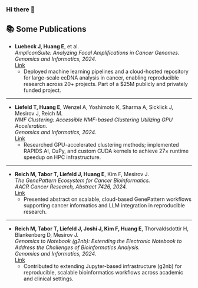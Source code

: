 ### Hi there 👋

<!--
**edwin5588/edwin5588** is a ✨ _special_ ✨ repository because its `README.md` (this file) appears on your GitHub profile.

Here are some ideas to get you started:

- 🔭 I’m currently working on ...
- 🌱 I’m currently learning ...
- 👯 I’m looking to collaborate on ...
- 🤔 I’m looking for help with ...
- 💬 Ask me about ...
- 📫 How to reach me: ...
- 😄 Pronouns: ...
- ⚡ Fun fact: ...
-->
## 📚 Some Publications

- **Luebeck J, Huang E**, et al.  
  *AmpliconSuite: Analyzing Focal Amplifications in Cancer Genomes.*  
  *Genomics and Informatics, 2024.*  
  [Link](https://www.sciencedirect.com/science/article/abs/pii/S221077622400053X?via%3Dihub)  
  - Deployed machine learning pipelines and a cloud-hosted repository for large-scale ecDNA analysis in cancer, enabling reproducible research across 20+ projects. Part of a $25M publicly and privately funded project.

---

- **Liefeld T, Huang E**, Wenzel A, Yoshimoto K, Sharma A, Sicklick J, Mesirov J, Reich M.  
  *NMF Clustering: Accessible NMF-based Clustering Utilizing GPU Acceleration.*  
  *Genomics and Informatics, 2024.*  
  [Link](https://www.fortunejournals.com/articles/nmf-clustering-accessible-nmfbased-clustering-utilizing-gpu-acceleration.html)  
  - Researched GPU-accelerated clustering methods; implemented RAPIDS AI, CuPy, and custom CUDA kernels to achieve 27× runtime speedup on HPC infrastructure.

---

- **Reich M, Tabor T, Liefeld J, Huang E**, Kim F, Mesirov J.  
  *The GenePattern Ecosystem for Cancer Bioinformatics.*  
  *AACR Cancer Research, Abstract 7426, 2024.*  
  [Link](https://aacrjournals.org/cancerres/article/84/6_Supplement/7426/735210/Abstract-7426-The-GenePattern-ecosystem-for-cancer)  
  - Presented abstract on scalable, cloud-based GenePattern workflows supporting cancer informatics and LLM integration in reproducible research.

---

- **Reich M, Tabor T, Liefeld J, Joshi J, Kim F, Huang E**, Thorvaldsdottir H, Blankenberg D, Mesirov J.  
  *Genomics to Notebook (g2nb): Extending the Electronic Notebook to Address the Challenges of Bioinformatics Analysis.*  
  *Genomics and Informatics, 2024.*  
  [Link](https://www.fortunejournals.com/articles/genomics-to-notebook-g2nb-extending-the-electronic-notebook-to-address-the-challenges-of-bioinformatics-analysis.html)  
  - Contributed to extending Jupyter-based infrastructure (g2nb) for reproducible, scalable bioinformatics workflows across academic and clinical settings.
